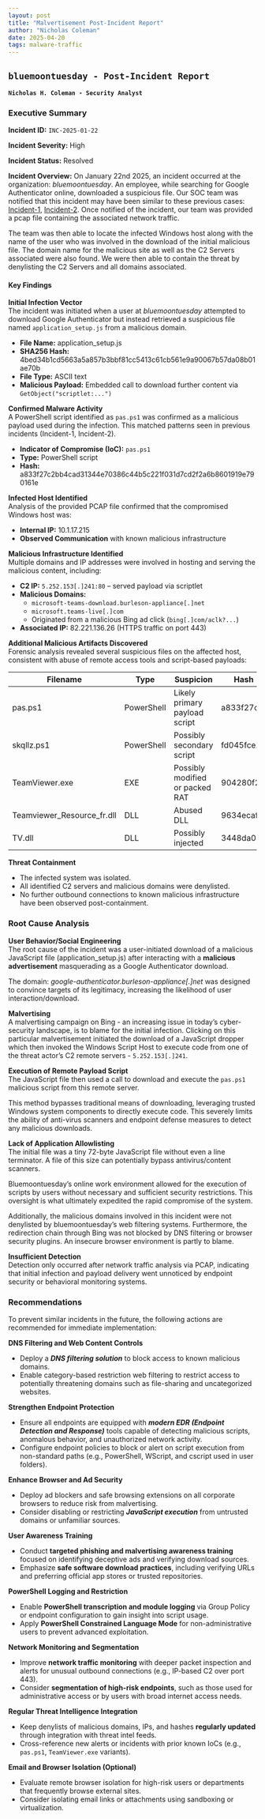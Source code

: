 ```yaml
---
layout: post
title: "Malvertisement Post-Incident Report"
author: "Nicholas Coleman"
date: 2025-04-20
tags: malware-traffic
---
```


## `bluemoontuesday - Post-Incident Report`

**`Nicholas H. Coleman - Security Analyst`**

### **Executive Summary**

**Incident ID:** `INC-2025-01-22`

**Incident Severity:** High

**Incident Status:** Resolved

**Incident Overview:** On January 22nd 2025, an incident occurred at the organization: *bluemoontuesday*. An employee, while searching for Google Authenticator online, downloaded a suspicious file. Our SOC team was notified that this incident may have been similar to these previous cases: [Incident-1](https://www.linkedin.com/posts/unit42_2025-01-22-wednesday-a-malicious-ad-led-activity-7288213662329192450-ky3V/), [Incident-2](https://x.com/Unit42_Intel/status/1882448037030584611). Once notified of the incident, our team was provided a pcap file containing the associated network traffic. 

The team was then able to locate the infected Windows host along with the name of the user who was involved in the download of the initial malicious file. The domain name for the malicious site as well as the C2 Servers associated were also found. We were then able to contain the threat by denylisting the C2 Servers and all domains associated. 

#### **Key Findings**

**Initial Infection Vector**  
The incident was initiated when a user at *bluemoontuesday* attempted to download Google Authenticator but instead retrieved a suspicious file named `application_setup.js` from a malicious domain.

* **File Name:** application\_setup.js  
* **SHA256 Hash:** 4bed34b1cd5663a5a857b3bbf81cc5413c61cb561e9a90067b57da08b01ae70b  
* **File Type:** ASCII text  
* **Malicious Payload:** Embedded call to download further content via `GetObject("scriptlet:...")`

**Confirmed Malware Activity**  
A PowerShell script identified as `pas.ps1` was confirmed as a malicious payload used during the infection. This matched patterns seen in previous incidents (Incident-1, Incident-2).

* **Indicator of Compromise (IoC):** `pas.ps1`  
* **Type:** PowerShell script  
* **Hash:** a833f27c2bb4cad31344e70386c44b5c221f031d7cd2f2a6b8601919e790161e

**Infected Host Identified**  
Analysis of the provided PCAP file confirmed that the compromised Windows host was:

* **Internal IP:** 10.1.17.215  
* **Observed Communication** with known malicious infrastructure

**Malicious Infrastructure Identified**  
Multiple domains and IP addresses were involved in hosting and serving the malicious content, including:

* **C2 IP:** `5.252.153[.]241:80` – served payload via scriptlet  
* **Malicious Domains:**  
  * `microsoft-teams-download.burleson-appliance[.]net`  
  * `microsoft.teams-live[.]com`  
  * Originated from a malicious Bing ad click (`bing[.]com/aclk?...`)  
* **Associated IP:** 82.221.136.26 (HTTPS traffic on port 443\)

**Additional Malicious Artifacts Discovered**  
Forensic analysis revealed several suspicious files on the affected host, consistent with abuse of remote access tools and script-based payloads:

| Filename | Type | Suspicion | Hash |
| ----- | ----- | ----- | ----- |
| pas.ps1 | PowerShell | Likely primary payload script | a833f27c... |
| skqllz.ps1 | PowerShell | Possibly secondary script | fd045fce... |
| TeamViewer.exe | EXE | Possibly modified or packed RAT | 904280f2... |
| Teamviewer\_Resource\_fr.dll | DLL | Abused DLL | 9634ecaf... |
| TV.dll | DLL | Possibly injected | 3448da03.. |

**Threat Containment** 

* The infected system was isolated.  
* All identified C2 servers and malicious domains were denylisted.  
* No further outbound connections to known malicious infrastructure have been observed post-containment.

### **Root Cause Analysis**

**User Behavior/Social Engineering**  
The root cause of the incident was a user-initiated download of a malicious JavaScript file (application\_setup.js) after interacting with a **malicious advertisement** masquerading as a Google Authenticator download. 

The domain: *google-authenticator.burleson-appliance\[.\]net* was designed to convince targets of its legitimacy, increasing the likelihood of user interaction/download. 

**Malvertising**  
A malvertising campaign on Bing \- an increasing issue in today’s cyber-security landscape, is to blame for the initial infection. Clicking on this particular malvertisement initiated the download of a JavaScript dropper which then invoked the Windows Script Host to execute code from one of the threat actor’s C2 remote servers \- `5.252.153[.]241`.

**Execution of Remote Payload Script**  
The JavaScript file then used a call to download and execute the `pas.ps1` malicious script from this remote server. 

This method bypasses traditional means of downloading, leveraging trusted Windows system components to directly execute code. This severely limits the ability of anti-virus scanners and endpoint defense measures to detect any malicious downloads. 

**Lack of Application Allowlisting**  
The initial file was a tiny 72-byte JavaScript file without even a line terminator. A file of this size can potentially bypass antivirus/content scanners.

Bluemoontuesday’s online work environment allowed for the execution of scripts by users without necessary and sufficient security restrictions. This oversight is what ultimately expedited the rapid compromise of the system. 

Additionally, the malicious domains involved in this incident were not denylisted by bluemoontuesday’s web filtering systems. Furthermore, the redirection chain through Bing was not blocked by DNS filtering or browser security plugins.  An insecure browser environment is partly to blame. 

**Insufficient Detection**  
Detection only occurred after network traffic analysis via PCAP, indicating that initial infection and payload delivery went unnoticed by endpoint security or behavioral monitoring systems.

### **Recommendations**

To prevent similar incidents in the future, the following actions are recommended for immediate implementation:

**DNS Filtering and Web Content Controls**

* Deploy a ***DNS filtering solution*** to block access to known malicious domains.  
* Enable category-based restriction web filtering to restrict access to potentially threatening domains such as file-sharing and uncategorized websites.

**Strengthen Endpoint Protection**

* Ensure all endpoints are equipped with ***modern EDR (Endpoint Detection and Response)*** tools capable of detecting malicious scripts, anomalous behavior, and unauthorized network activity.  
* Configure endpoint policies to block or alert on script execution from non-standard paths (e.g., PowerShell, WScript, and cscript used in user folders).

**Enhance Browser and Ad Security**

* Deploy ad blockers and safe browsing extensions on all corporate browsers to reduce risk from malvertising.  
* Consider disabling or restricting ***JavaScript execution*** from untrusted domains or unfamiliar sources.

**User Awareness Training**

* Conduct **targeted phishing and malvertising awareness training** focused on identifying deceptive ads and verifying download sources.  
* Emphasize **safe software download practices**, including verifying URLs and preferring official app stores or trusted repositories.

**PowerShell Logging and Restriction**

* Enable **PowerShell transcription and module logging** via Group Policy or endpoint configuration to gain insight into script usage.  
* Apply **PowerShell Constrained Language Mode** for non-administrative users to prevent advanced exploitation.

**Network Monitoring and Segmentation**

* Improve **network traffic monitoring** with deeper packet inspection and alerts for unusual outbound connections (e.g., IP-based C2 over port 443).  
* Consider **segmentation of high-risk endpoints**, such as those used for administrative access or by users with broad internet access needs.

**Regular Threat Intelligence Integration**

* Keep denylists of malicious domains, IPs, and hashes **regularly updated** through integration with threat intel feeds.  
* Cross-reference new alerts or incidents with prior known IoCs (e.g., `pas.ps1`, `TeamViewer.exe` variants).

**Email and Browser Isolation (Optional)**

* Evaluate remote browser isolation for high-risk users or departments that frequently browse external sites.  
* Consider isolating email links or attachments using sandboxing or virtualization.
